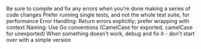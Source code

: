 Be sure to compile and fix any errors when you’re done making a series of code changes
Prefer running single tests, and not the whole test suite, for performance
Error Handling: Return errors explicitly; prefer wrapping with context
Naming: Use Go conventions (CamelCase for exported, camelCase for unexported)
When something doesn't work, debug and fix it - don't start over with a simple version